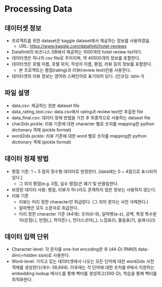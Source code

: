 # Processing Data


## 데이터셋 정보
- 프로젝트를 위한 dataset은 kaggle dataset에서 제공하는 정보를 사용하였음.
    - URL: https://www.kaggle.com/datafiniti/hotel-reviews
- Datafiniti의 비즈니스 DB에서 제공하는 1000개의 hotel review list이다.
- 데이터셋은 하나의 csv file로 주어지며, 약 40000개의 정보를 포함한다.
- 데이터셋은 호텔 이름, 호텔 위치, 작성자 이름, 평점, 리뷰 등의 정보를 포함한다.
    - 본 프로젝트는 평점(rating)과 리뷰(review text)만을 사용한다.
- 데이터셋의 리뷰 정보는 영어와 스페인어로 표기되어 있다. (인코딩: latin-1)


## 파일 설명
- data.csv: 제공하는 원본 dataset file
- data_rating_text.csv: data.csv에서 rating과 review text만 추출한 file
- data_final.csv: 데이터 정제 방법을 거친 후 최종적으로 사용하는 dataset file
- char2idx.pickle: 리뷰 기준에 대한 character 별로 숫자를 mapping한 python dictionary 객체 (pickle format)
- word2idx.pickle: 리뷰 기준에 대한 word 별로 숫자를 mapping한 python dictionary 객체 (pickle format)

## 데이터 정제 방법
- 평점 기준: 1 ~ 5 점의 정수형 데이터로 한정한다. [data에는 0 ~ 4점으로 표시되어 있다.]
    - 그 외의 평점(e.g. 0점, 실수 평점)은 폐기 및 반올림한다.
- 보장된 데이터 사용: 평점, 리뷰가 하나라도 존재하지 않은 정보는 사용하지 않는다.
- 리뷰 기준
    - 리뷰는 미리 정한 character만 취급한다. (그 외의 문자는 사전 삭제한다.)
    - 알파벳은 모두 소문자로 취급한다.
    - 미리 정한 character 기준 (44개): 숫자(0-9), 알파벳(a-z), 공백, 특정 특수문자(온점(.), 반점(,), 하이픈(-), 언더스코어(_), 느낌표(!), 물음표(?), 슬래시(/))

## 데이터 입력 단위
- Character-level: 각 문자를 one-hot encoding한 후 (44-D) RNN의 data-dim(=hidden size)로 사용한다.
- Word-level: 가지고 있는 데이터셋에서 나오는 모든 단어에 대한 word2idx 사전 객체를 생성한다(개수: 58,694). 이후에는 각 단어에 대한 숫자를 tf에서 지원하는 embedding lookup 메서드를 통해 벡터를 생성하고(300-D), 학습을 통해 벡터를 최적화한다.
